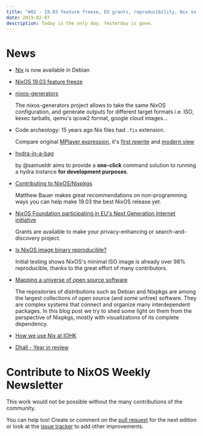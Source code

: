 ```yaml
---
title: "#02 - 19.03 feature freeze, EU grants, reproducibility, Nix in Debian"
date: 2019-02-07
description: Today is the only day. Yesterday is gone.
---
```


# News

- [Nix](https://ftp-master.debian.org/new/nix_2.2.1-2.html) is now available in Debian

- [NixOS 19.03 feature freeze](https://discourse.nixos.org/t/nixos-19-03-feature-freeze/1950)

- [nixos-generators](https://github.com/nix-community/nixos-generators)

  The nixos-generators project allows to take the same NixOS configuration, and generate outputs for different target formats i.e. ISO, kexec tarballs, qemu's qcow2 format, google cloud images...

- Code archeology: 15 years ago Nix files had `.fix` extension.

  Compare original [MPlayer expression](https://github.com/NixOS/nixpkgs/blob/0.4/pkgs/MPlayer/MPlayer.fix), it's [first rewrite](https://github.com/NixOS/nixpkgs/blob/0.4/pkgs-ng/applications/video/MPlayer/default.fix) and [modern view](https://github.com/NixOS/nixpkgs/blob/master/pkgs/applications/video/mplayer/default.nix)

- [hydra-in-a-bag](https://github.com/samueldr/hydra-in-a-bag)

  by @samueldr aims to provide a **one-click** command solution to running a hydra instance **for development purposes**.

- [Contributing to NixOS/Nixpkgs](https://discourse.nixos.org/t/call-for-proofreaders-and-beta-testers-for-19-03/1980)

  Matthew Bauer makes great recommendations on non-programming ways you can help make 19.03 the best NixOS release yet.

- [NixOS Foundation participating in EU's Next Generation Internet initiative](https://discourse.nixos.org/t/nixos-foundation-participating-in-eus-next-generation-internet-initiative/2011)

  Grants are available to make your privacy-enhancing or search-and-discovery project.

- [Is NixOS image binary reproducible?](https://r13y.com)

  Initial testing shows NixOS's minimal ISO image is already over 98% reproducible, thanks to the great effort of many contributors.

- [Mapping a universe of open source software](https://www.tweag.io/posts/2019-02-06-mapping-open-source.html)

  The repositories of distributions such as Debian and Nixpkgs are among the largest collections of open source (and some unfree) software. They are complex systems that connect and organize many interdependent packages. In this blog post we try to shed some light on them from the perspective of Nixpkgs, mostly with visualizations of its complete dependency.

- [How we use Nix at IOHK](https://iohk.io/blog/how-we-use-nix-at-iohk/)

- [Dhall - Year in review](http://www.haskellforall.com/2019/01/dhall-year-in-review-2018-2019.html)

# Contribute to NixOS Weekly Newsletter

This work would not be possible without the many contributions of the community.

You can help too! Create or comment on the [pull request](https://github.com/NixOS/nixos-weekly/pulls)
for the next edition or look at the
[issue tracker](https://github.com/NixOS/nixos-weekly/issues) to add other improvements.
